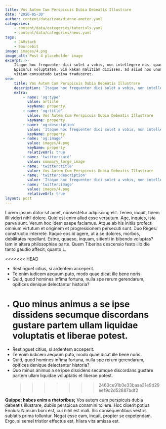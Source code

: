 ```yaml
---
title: Vos Autem Cum Perspicuis Dubia Debeatis Illustrare
date: '2020-05-30'
author: content/data/team/dianne-ameter.yaml
categories:
    - content/data/categories/tutorials.yaml
    - content/data/categories/news.yaml
tags:
    - JAMstack
    - Sourcebit
image: images/4.png
image_alt: Post 4 placeholder image
excerpt: >-
    Itaque hoc frequenter dici solet a vobis, non intellegere nos, quam dicat
    Epicurus voluptatem. Sin kakan malitiam dixisses, ad aliud nos unum certum
    vitium consuetudo Latina traduceret.
seo:
    title: Vos Autem Cum Perspicuis Dubia Debeatis Illustrare
    description: 'Itaque hoc frequenter dici solet a vobis, non intellegere nos'
    extra:
        - name: 'og:type'
          value: article
          keyName: property
        - name: 'og:title'
          value: Vos Autem Cum Perspicuis Dubia Debeatis Illustrare
          keyName: property
        - name: 'og:description'
          value: 'Itaque hoc frequenter dici solet a vobis, non intellegere nos'
          keyName: property
        - name: 'og:image'
          value: images/4.png
          keyName: property
          relativeUrl: true
        - name: 'twitter:card'
          value: summary_large_image
        - name: 'twitter:title'
          value: Vos Autem Cum Perspicuis Dubia Debeatis Illustrare
        - name: 'twitter:description'
          value: 'Itaque hoc frequenter dici solet a vobis, non intellegere nos'
        - name: 'twitter:image'
          value: images/4.png
          relativeUrl: true
layout: post
---
```


Lorem ipsum dolor sit amet, consectetur adipiscing elit. Teneo, inquit, finem illi videri nihil dolere. Quid est enim aliud esse versutum. Age, inquies, ista parva sunt. Verum hoc idem saepe faciamus. Atque ab his initiis profecti omnium virtutum et originem et progressionem persecuti sunt. Duo Reges: constructio interrete. Itaque eos id agere, ut a se dolores, morbos, debilitates repellant. Estne, quaeso, inquam, sitienti in bibendo voluptas? Iam in altera philosophiae parte. Quem Tiberina descensio festo illo die tanto gaudio affecit, quanto L.

<<<<<<< HEAD

-   Restinguet citius, si ardentem acceperit.
-   Te enim iudicem aequum puto, modo quae dicat ille bene noris.
-   Quid, quod homines infima fortuna, nulla spe rerum gerendarum, opifices denique delectantur historia?
-   # Quo minus animus a se ipse dissidens secumque discordans gustare partem ullam liquidae voluptatis et liberae potest.
-   Restinguet citius, si ardentem acceperit.
-   Te enim iudicem aequum puto, modo quae dicat ille bene noris.
-   Quid, quod homines infima fortuna, nulla spe rerum gerendarum, opifices denique delectantur historia?
-   Quo minus animus a se ipse dissidens secumque discordans gustare partem ullam liquidae voluptatis et liberae potest.
    > > > > > > > 2463ce91b0e33baaa31e9d29eef9c2d52887bdf2

**Quippe: habes enim a rhetoribus;** Vos autem cum perspicuis dubia debeatis illustrare, dubiis perspicua conamini tollere. Hoc dixerit potius Ennius: Nimium boni est, cui nihil est mali. Sic consequentibus vestris sublatis prima tolluntur. Negat esse eam, inquit, propter se expetendam. Ergo, si semel tristior effectus est, hilara vita amissa est.
